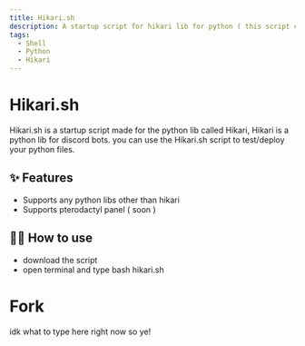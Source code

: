 ```yaml
---
title: Hikari.sh
description: A startup script for hikari lib for python ( this script can be used to install/run any python libs other than hikari c: )
tags:
  - Shell
  - Python
  - Hikari
---
```


# Hikari.sh

Hikari.sh is a startup script made for the python lib called Hikari, Hikari is a python lib for discord bots. you can use the Hikari.sh script to test/deploy your python files.

## ✨ Features

- Supports any python libs other than hikari
- Supports pterodactyl panel ( soon )

## 💁‍♀️ How to use

- download the script
- open terminal and type bash hikari.sh

# Fork

idk what to type here right now so ye!
